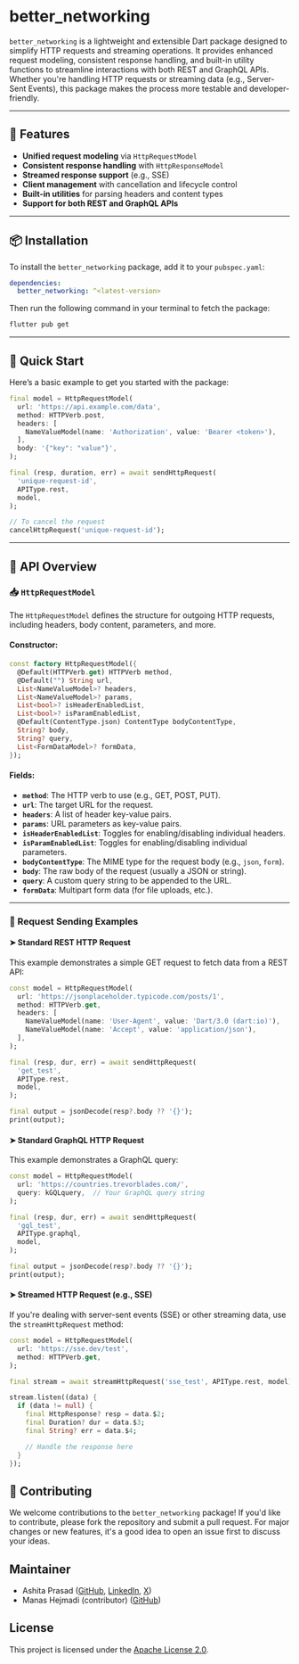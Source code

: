 # better_networking

`better_networking` is a lightweight and extensible Dart package designed to simplify HTTP requests and streaming operations. It provides enhanced request modeling, consistent response handling, and built-in utility functions to streamline interactions with both REST and GraphQL APIs. Whether you're handling HTTP requests or streaming data (e.g., Server-Sent Events), this package makes the process more testable and developer-friendly.

---

## 🔧 Features

- **Unified request modeling** via `HttpRequestModel`
- **Consistent response handling** with `HttpResponseModel`
- **Streamed response support** (e.g., SSE)
- **Client management** with cancellation and lifecycle control
- **Built-in utilities** for parsing headers and content types
- **Support for both REST and GraphQL APIs**

---

## 📦 Installation

To install the `better_networking` package, add it to your `pubspec.yaml`:

```yaml
dependencies:
  better_networking: ^<latest-version>
```

Then run the following command in your terminal to fetch the package:

```bash
flutter pub get
```

---

## 🚀 Quick Start

Here’s a basic example to get you started with the package:

```dart
final model = HttpRequestModel(
  url: 'https://api.example.com/data',
  method: HTTPVerb.post,
  headers: [
    NameValueModel(name: 'Authorization', value: 'Bearer <token>'),
  ],
  body: '{"key": "value"}',
);

final (resp, duration, err) = await sendHttpRequest(
  'unique-request-id',
  APIType.rest,
  model,
);

// To cancel the request
cancelHttpRequest('unique-request-id');
```

---

## 🧩 API Overview

### 📥 `HttpRequestModel`

The `HttpRequestModel` defines the structure for outgoing HTTP requests, including headers, body content, parameters, and more.

#### Constructor:

```dart
const factory HttpRequestModel({
  @Default(HTTPVerb.get) HTTPVerb method,
  @Default("") String url,
  List<NameValueModel>? headers,
  List<NameValueModel>? params,
  List<bool>? isHeaderEnabledList,
  List<bool>? isParamEnabledList,
  @Default(ContentType.json) ContentType bodyContentType,
  String? body,
  String? query,
  List<FormDataModel>? formData,
});
```

#### Fields:

- **`method`**: The HTTP verb to use (e.g., GET, POST, PUT).
- **`url`**: The target URL for the request.
- **`headers`**: A list of header key-value pairs.
- **`params`**: URL parameters as key-value pairs.
- **`isHeaderEnabledList`**: Toggles for enabling/disabling individual headers.
- **`isParamEnabledList`**: Toggles for enabling/disabling individual parameters.
- **`bodyContentType`**: The MIME type for the request body (e.g., `json`, `form`).
- **`body`**: The raw body of the request (usually a JSON or string).
- **`query`**: A custom query string to be appended to the URL.
- **`formData`**: Multipart form data (for file uploads, etc.).

---

### 🔁 Request Sending Examples

#### ➤ Standard REST HTTP Request

This example demonstrates a simple GET request to fetch data from a REST API:

```dart
const model = HttpRequestModel(
  url: 'https://jsonplaceholder.typicode.com/posts/1',
  method: HTTPVerb.get,
  headers: [
    NameValueModel(name: 'User-Agent', value: 'Dart/3.0 (dart:io)'),
    NameValueModel(name: 'Accept', value: 'application/json'),
  ],
);

final (resp, dur, err) = await sendHttpRequest(
  'get_test',
  APIType.rest,
  model,
);

final output = jsonDecode(resp?.body ?? '{}');
print(output);
```

#### ➤ Standard GraphQL HTTP Request

This example demonstrates a GraphQL query:

```dart
const model = HttpRequestModel(
  url: 'https://countries.trevorblades.com/',
  query: kGQLquery,  // Your GraphQL query string
);

final (resp, dur, err) = await sendHttpRequest(
  'gql_test',
  APIType.graphql,
  model,
);

final output = jsonDecode(resp?.body ?? '{}');
print(output);
```

#### ➤ Streamed HTTP Request (e.g., SSE)

If you're dealing with server-sent events (SSE) or other streaming data, use the `streamHttpRequest` method:

```dart
const model = HttpRequestModel(
  url: 'https://sse.dev/test',
  method: HTTPVerb.get,
);

final stream = await streamHttpRequest('sse_test', APIType.rest, model);

stream.listen((data) {
  if (data != null) {
    final HttpResponse? resp = data.$2;
    final Duration? dur = data.$3;
    final String? err = data.$4;

    // Handle the response here
  }
});
```

## 🤝 Contributing

We welcome contributions to the `better_networking` package! If you'd like to contribute, please fork the repository and submit a pull request. For major changes or new features, it's a good idea to open an issue first to discuss your ideas.

## Maintainer

- Ashita Prasad ([GitHub](https://github.com/ashitaprasad), [LinkedIn](https://www.linkedin.com/in/ashitaprasad/), [X](https://x.com/ashitaprasad))
- Manas Hejmadi (contributor) ([GitHub](https://github.com/synapsecode))

## License

This project is licensed under the [Apache License 2.0](https://github.com/foss42/apidash/blob/main/packages/better_networking/LICENSE).
